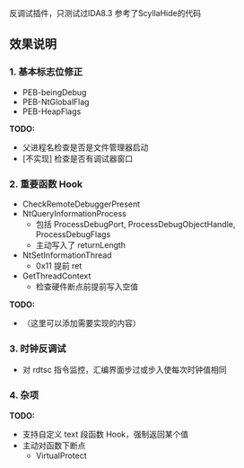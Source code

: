 反调试插件，只测试过IDA8.3
参考了ScyllaHide的代码

## 效果说明

### 1. 基本标志位修正

- PEB-beingDebug
- PEB-NtGlobalFlag
- PEB-HeapFlags

**TODO:**

- 父进程名检查是否是文件管理器启动
- [不实现] 检查是否有调试器窗口

### 2. 重要函数 Hook

- CheckRemoteDebuggerPresent
- NtQueryInformationProcess
  - 包括 ProcessDebugPort, ProcessDebugObjectHandle, ProcessDebugFlags
  - 主动写入了 returnLength
- NtSetInformationThread
  - 0x11 提前 ret
- GetThreadContext
  - 检查硬件断点前提前写入空值

**TODO:**

- （这里可以添加需要实现的内容）

### 3. 时钟反调试

- 对 rdtsc 指令监控，汇编界面步过或步入使每次时钟值相同

### 4. 杂项

**TODO:**

- 支持自定义 text 段函数 Hook，强制返回某个值
- 主动对函数下断点
  - VirtualProtect
